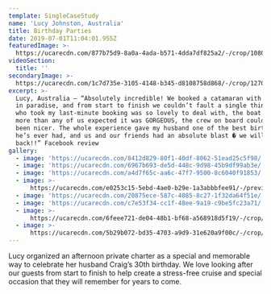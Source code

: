 ```yaml
---
template: SingleCaseStudy
name: 'Lucy Johnston, Australia'
title: Birthday Parties
date: 2019-07-01T11:04:01.955Z
featuredImage: >-
  https://ucarecdn.com/877b75d9-8a0a-4ada-b571-4dda7df825a2/-/crop/1080x1097/0,0/-/preview/
videoSection:
  title: ''
secondaryImage: >-
  https://ucarecdn.com/1c7d735e-3105-4148-b345-d8108758d868/-/crop/1270x1080/116,0/-/preview/
excerpt: >-
  Lucy, Australia – “Absolutely incredible! We booked a catamaran with sailing
  in paradise, and from start to finish we couldn’t fault a single thing. Jess
  who took my last-minute booking was so lovely to deal with, the boat was way
  more than any of us expected it was GORGEOUS, the crew on board couldn’t have
  been nicer. The whole experience gave my husband one of the best birthdays
  he’s ever had, and us and our friends had an absolute blast � we will be
  back!!” Facebook review
gallery:
  - image: 'https://ucarecdn.com/8412d829-80f1-40df-8062-51ead25c5f98/'
  - image: 'https://ucarecdn.com/6967b693-de5d-448c-9d98-45b9df99ab3e/'
  - image: 'https://ucarecdn.com/a4d7f65c-aa6c-47f7-9500-8c6040f91853/'
  - image: >-
      https://ucarecdn.com/e0253c15-5ebd-4ae0-b29e-1a3abbbfee91/-/preview/-/enhance/57/
  - image: 'https://ucarecdn.com/20875ece-587c-4085-8c27-1f32da64f51e/'
  - image: 'https://ucarecdn.com/c7e53f34-cc1f-48ee-9a19-c9be5fc23a71/'
  - image: >-
      https://ucarecdn.com/6feee721-de04-48b1-bf68-a568918d5f19/-/crop/1080x1067/0,0/-/preview/
  - image: >-
      https://ucarecdn.com/5b29b072-bd35-4703-a9d9-31e620a9f00c/-/crop/1080x1060/0,0/-/preview/
---
```

Lucy organized an afternoon private charter as a special and memorable way to celebrate her husband Craig’s 30th birthday. We love looking after our guests from start to finish to help create a stress-free cruise and special occasion that they will remember for years to come.
